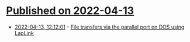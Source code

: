 # [Published on 2022-04-13](index.md)

* [2022-04-13, 12:12:01](https://news.ycombinator.com/item?id=31013707) - [File transfers via the parallel port on DOS using LapLink](https://www.cambus.net/file-transfers-via-the-parallel-port-on-dos-using-laplink/)
